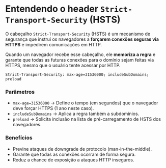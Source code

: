 # Entendendo o header `Strict-Transport-Security` (HSTS)

O cabeçalho `Strict-Transport-Security` (HSTS) é um mecanismo de segurança que instrui os navegadores a **forçarem conexões seguras via HTTPS** e impedirem comunicações em HTTP.

Quando um navegador recebe esse cabeçalho, ele **memoriza a regra** e garante que todas as futuras conexões para o domínio sejam feitas via HTTPS, mesmo que o usuário tente acessar por HTTP.

```http
Strict-Transport-Security: max-age=31536000; includeSubDomains; preload
```

### Parâmetros

- `max-age=31536000` → Define o tempo (em segundos) que o navegador deve forçar HTTPS (1 ano neste caso).
- `includeSubDomains` → Aplica a regra também a subdomínios.
- `preload` → Solicita inclusão na lista de pré-carregamento de HSTS dos navegadores.

### Benefícios

- Previne ataques de downgrade de protocolo (man-in-the-middle).  
- Garante que todas as conexões ocorram de forma segura.  
- Reduz a chance de exposição a ataques HTTP inseguros.  